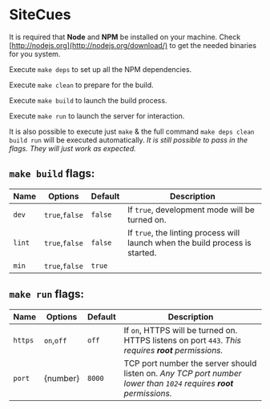 # SiteCues

It is required that **Node** and **NPM** be installed on your machine. Check [http://nodejs.org](http://nodejs.org/download/) to get the needed binaries for you system.

Execute `make deps` to set up all the NPM dependencies.

Execute `make clean` to prepare for the build.

Execute `make build` to launch the build process.

Execute `make run` to launch the server for interaction.

It is also possible to execute just `make` & the full command `make deps clean build run` will be executed automatically. _It is still possible to pass in the flags. They will just work as expected._

## `make build` flags:

Name | Options | Default | Description
--- | --- | --- | ---
`dev` | `true`,`false` | `false` | If `true`, development mode will be turned on.
`lint` | `true`,`false` | `false` | If `true`, the linting process will launch when the build process is started.
`min` | `true`,`false` | `true` |

## `make run` flags:

Name | Options | Default | Description
--- | --- | --- | ---
`https` | `on`,`off` | `off` | If `on`, HTTPS will be turned on. HTTPS listens on port `443`. _This requires **root** permissions._
`port` | {number} | `8000` | TCP port number the server should listen on. _Any TCP port number lower than `1024` requires **root** permissions._